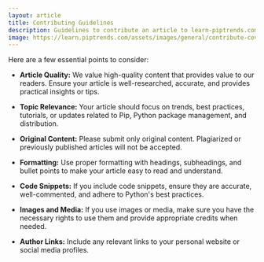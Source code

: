 ```yaml
---
layout: article
title: Contributing Guidelines
description: Guidelines to contribute an article to learn-piptrends.com
image: https://learn.piptrends.com/assets/images/general/contribute-cover.png
---
```


Here are a few essential points to consider:

- **Article Quality:** We value high-quality content that provides value to our readers. Ensure your article is well-researched, accurate, and provides practical insights or tips.

- **Topic Relevance:** Your article should focus on trends, best practices, tutorials, or updates related to Pip, Python package management, and distribution.

- **Original Content:** Please submit only original content. Plagiarized or previously published articles will not be accepted.

- **Formatting:** Use proper formatting with headings, subheadings, and bullet points to make your article easy to read and understand.

- **Code Snippets:** If you include code snippets, ensure they are accurate, well-commented, and adhere to Python's best practices.

- **Images and Media:** If you use images or media, make sure you have the necessary rights to use them and provide appropriate credits when needed.

- **Author Links:** Include any relevant links to your personal website or social media profiles.
